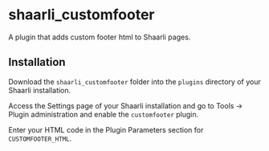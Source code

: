 # shaarli_customfooter

A plugin that adds custom footer html to Shaarli pages.

## Installation
Download the `shaarli_customfooter` folder into the `plugins` directory of your Shaarli installation.

Access the Settings page of your Shaarli installation and go to Tools -> Plugin administration and enable the `customfooter` plugin.

Enter your HTML code in the Plugin Parameters section for `CUSTOMFOOTER_HTML`.